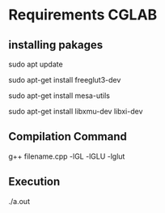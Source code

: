 # Requirements CGLAB

installing pakages
-------------------

sudo apt update

sudo apt-get install freeglut3-dev

sudo apt-get install mesa-utils

sudo apt-get install libxmu-dev libxi-dev


Compilation Command
-------------------

g++ filename.cpp -lGL -lGLU -lglut


Execution
---------

./a.out
